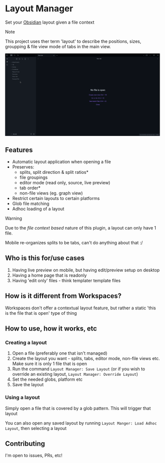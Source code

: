 # Layout Manager

Set your [Obsidian](https://obsidian.md) layout given a file context

> [!NOTE]
> This project uses ther term 'layout' to describe the positions, sizes, groupping & file view mode of tabs in the main view.

![Preview Document](./github/preview.gif)

## Features

- Automatic layout application when opening a file
- Preserves:
	- splits, split direction & split ratios\*
	- file groupings
	- editor mode (read only, source, live preview)
	- tab order\*
	- non-file views (eg. graph view)
- Restrict certain layouts to certain platforms
- Glob file matching
- Adhoc loading of a layout

> [!WARNING]
> Due to the *file context based* nature of this plugin, a layout can only have 1 file.
>
> Mobile re-organizes splits to be tabs, can't do anything about that :/

## Who is this for/use cases

1. Having live preview on mobile, but having edit/preview setup on desktop
2. Having a home page that is readonly
3. Having 'edit only' files - think templater template files

## How is it different from Workspaces?

Workspaces don't offer a contextual layout feature, but rather a static 'this is the file that is open' type of thing

## How to use, how it works, etc

### Creating a layout

1. Open a file (preferably one that isn't managed)
2. Create the layout you want - splits, tabs, editor mode, non-file views etc. Make sure it is only 1 file that is open
3. Run the command `Layout Manager: Save Layout` (or if you wish to override an existing layout, `Layout Manager: Override Layout`)
4. Set the needed globs, platform etc
5. Save the layout

### Using a layout

Simply open a file that is covered by a glob pattern. This will trigger that layout

You can also open any saved layout by running `Layout Manger: Load Adhoc Layout`, then selecting a layout

## Contributing

I'm open to issues, PRs, etc!
